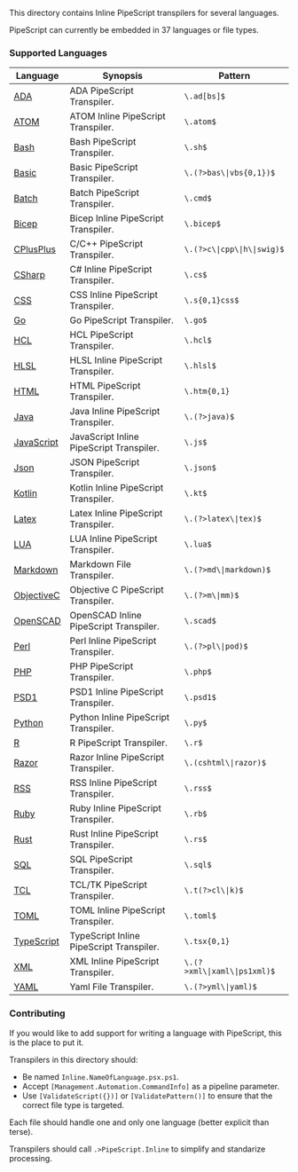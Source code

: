 This directory contains Inline PipeScript transpilers for several languages.

PipeScript can currently be embedded in 37 languages or file types.

### Supported Languages


|Language                               |Synopsis                                |Pattern                         |
|---------------------------------------|----------------------------------------|--------------------------------|
|[ADA](Inline.ADA.psx.ps1)              |ADA PipeScript Transpiler.              |```\.ad[bs]$```                 |
|[ATOM](Inline.ATOM.psx.ps1)            |ATOM Inline PipeScript Transpiler.      |```\.atom$```                   |
|[Bash](Inline.Bash.psx.ps1)            |Bash PipeScript Transpiler.             |```\.sh$```                     |
|[Basic](Inline.Basic.psx.ps1)          |Basic PipeScript Transpiler.            |```\.(?>bas\\|vbs{0,1})$```     |
|[Batch](Inline.Batch.psx.ps1)          |Batch PipeScript Transpiler.            |```\.cmd$```                    |
|[Bicep](Inline.Bicep.psx.ps1)          |Bicep Inline PipeScript Transpiler.     |```\.bicep$```                  |
|[CPlusPlus](Inline.CPlusPlus.psx.ps1)  |C/C++ PipeScript Transpiler.            |```\.(?>c\\|cpp\\|h\\|swig)$``` |
|[CSharp](Inline.CSharp.psx.ps1)        |C# Inline PipeScript Transpiler.        |```\.cs$```                     |
|[CSS](Inline.CSS.psx.ps1)              |CSS Inline PipeScript Transpiler.       |```\.s{0,1}css$```              |
|[Go](Inline.Go.psx.ps1)                |Go PipeScript Transpiler.               |```\.go$```                     |
|[HCL](Inline.HCL.psx.ps1)              |HCL PipeScript Transpiler.              |```\.hcl$```                    |
|[HLSL](Inline.HLSL.psx.ps1)            |HLSL Inline PipeScript Transpiler.      |```\.hlsl$```                   |
|[HTML](Inline.HTML.psx.ps1)            |HTML PipeScript Transpiler.             |```\.htm{0,1}```                |
|[Java](Inline.Java.psx.ps1)            |Java Inline PipeScript Transpiler.      |```\.(?>java)$```               |
|[JavaScript](Inline.JavaScript.psx.ps1)|JavaScript Inline PipeScript Transpiler.|```\.js$```                     |
|[Json](Inline.Json.psx.ps1)            |JSON PipeScript Transpiler.             |```\.json$```                   |
|[Kotlin](Inline.Kotlin.psx.ps1)        |Kotlin Inline PipeScript Transpiler.    |```\.kt$```                     |
|[Latex](Inline.Latex.psx.ps1)          |Latex Inline PipeScript Transpiler.     |```\.(?>latex\\|tex)$```        |
|[LUA](Inline.LUA.psx.ps1)              |LUA Inline PipeScript Transpiler.       |```\.lua$```                    |
|[Markdown](Inline.Markdown.psx.ps1)    |Markdown File Transpiler.               |```\.(?>md\\|markdown)$```      |
|[ObjectiveC](Inline.ObjectiveC.psx.ps1)|Objective C PipeScript Transpiler.      |```\.(?>m\\|mm)$```             |
|[OpenSCAD](Inline.OpenSCAD.psx.ps1)    |OpenSCAD Inline PipeScript Transpiler.  |```\.scad$```                   |
|[Perl](Inline.Perl.psx.ps1)            |Perl Inline PipeScript Transpiler.      |```\.(?>pl\\|pod)$```           |
|[PHP](Inline.PHP.psx.ps1)              |PHP PipeScript Transpiler.              |```\.php$```                    |
|[PSD1](Inline.PSD1.psx.ps1)            |PSD1 Inline PipeScript Transpiler.      |```\.psd1$```                   |
|[Python](Inline.Python.psx.ps1)        |Python Inline PipeScript Transpiler.    |```\.py$```                     |
|[R](Inline.R.psx.ps1)                  |R PipeScript Transpiler.                |```\.r$```                      |
|[Razor](Inline.Razor.psx.ps1)          |Razor Inline PipeScript Transpiler.     |```\.(cshtml\\|razor)$```       |
|[RSS](Inline.RSS.psx.ps1)              |RSS Inline PipeScript Transpiler.       |```\.rss$```                    |
|[Ruby](Inline.Ruby.psx.ps1)            |Ruby Inline PipeScript Transpiler.      |```\.rb$```                     |
|[Rust](Inline.Rust.psx.ps1)            |Rust Inline PipeScript Transpiler.      |```\.rs$```                     |
|[SQL](Inline.SQL.psx.ps1)              |SQL PipeScript Transpiler.              |```\.sql$```                    |
|[TCL](Inline.TCL.psx.ps1)              |TCL/TK PipeScript Transpiler.           |```\.t(?>cl\\|k)$```            |
|[TOML](Inline.TOML.psx.ps1)            |TOML Inline PipeScript Transpiler.      |```\.toml$```                   |
|[TypeScript](Inline.TypeScript.psx.ps1)|TypeScript Inline PipeScript Transpiler.|```\.tsx{0,1}```                |
|[XML](Inline.XML.psx.ps1)              |XML Inline PipeScript Transpiler.       |```\.(?>xml\\|xaml\\|ps1xml)$```|
|[YAML](Inline.YAML.psx.ps1)            |Yaml File Transpiler.                   |```\.(?>yml\\|yaml)$```         |



### Contributing

If you would like to add support for writing a language with PipeScript, this is the place to put it.

Transpilers in this directory should:
* Be named ```Inline.NameOfLanguage.psx.ps1```.
* Accept ```[Management.Automation.CommandInfo]``` as a pipeline parameter.
* Use ```[ValidateScript({})]``` or ```[ValidatePattern()]``` to ensure that the correct file type is targeted.

Each file should handle one and only one language (better explicit than terse).

Transpilers should call ```.>PipeScript.Inline``` to simplify and standarize processing.




